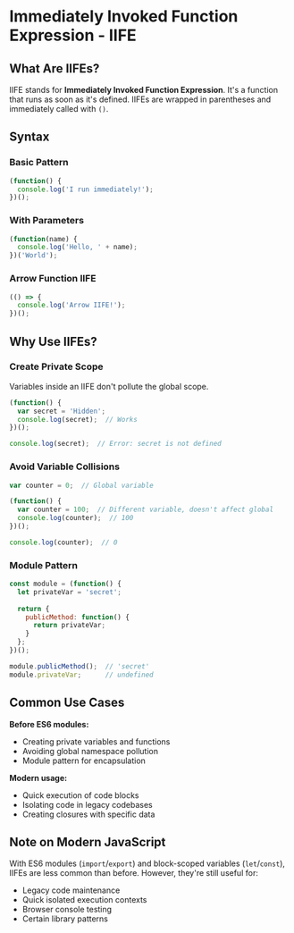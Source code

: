 # Immediately Invoked Function Expression - IIFE

## What Are IIFEs?

IIFE stands for **Immediately Invoked Function Expression**. It's a function that runs as soon as it's defined. IIFEs are wrapped in parentheses and immediately called with `()`.

## Syntax

### Basic Pattern
```javascript
(function() {
  console.log('I run immediately!');
})();
```

### With Parameters
```javascript
(function(name) {
  console.log('Hello, ' + name);
})('World');
```

### Arrow Function IIFE
```javascript
(() => {
  console.log('Arrow IIFE!');
})();
```

## Why Use IIFEs?

### Create Private Scope
Variables inside an IIFE don't pollute the global scope.

```javascript
(function() {
  var secret = 'Hidden';
  console.log(secret);  // Works
})();

console.log(secret);  // Error: secret is not defined
```

### Avoid Variable Collisions
```javascript
var counter = 0;  // Global variable

(function() {
  var counter = 100;  // Different variable, doesn't affect global
  console.log(counter);  // 100
})();

console.log(counter);  // 0
```

### Module Pattern
```javascript
const module = (function() {
  let privateVar = 'secret';
  
  return {
    publicMethod: function() {
      return privateVar;
    }
  };
})();

module.publicMethod();  // 'secret'
module.privateVar;      // undefined
```

## Common Use Cases

**Before ES6 modules:**
- Creating private variables and functions
- Avoiding global namespace pollution
- Module pattern for encapsulation

**Modern usage:**
- Quick execution of code blocks
- Isolating code in legacy codebases
- Creating closures with specific data

## Note on Modern JavaScript

With ES6 modules (`import`/`export`) and block-scoped variables (`let`/`const`), IIFEs are less common than before. However, they're still useful for:
- Legacy code maintenance
- Quick isolated execution contexts
- Browser console testing
- Certain library patterns

